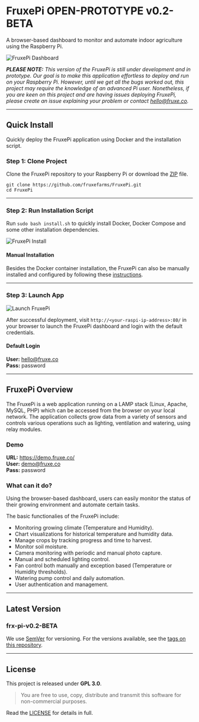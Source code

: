 # FruxePi OPEN-PROTOTYPE v0.2-BETA
A browser-based dashboard to monitor and automate indoor agriculture using the Raspberry Pi.

![FruxePi Dashboard](https://github.com/fruxefarms/FruxePi/blob/master/docs/img/screenshot-frame.png?raw=true)


***PLEASE NOTE:** This version of the FruxePi is still under development and in prototype. Our goal is to make this application effortless to deploy and run on your Raspberry Pi. However, until we get all the bugs worked out, this project may require the knowledge of an advanced Pi user. Nonetheless, if you are keen on this project and are having issues deploying FruxePi, please create an issue explaining your problem or contact <hello@fruxe.co>.*

---

## Quick Install
Quickly deploy the FruxePi application using Docker and the installation script. 

### Step 1: Clone Project
Clone the FruxePi repository to your Raspberry Pi or download the [ZIP](https://github.com/fruxefarms/FruxePi/archive/master.zip) file.

```
git clone https://github.com/fruxefarms/FruxePi.git
cd FruxePi
```
---

### Step 2: Run Installation Script

Run `sudo bash install.sh` to quickly install Docker, Docker Compose and some other installation dependencies.

![FruxePi Install](https://github.com/fruxefarms/FruxePi/blob/master/docs/img/fruxepi_install.gif?raw=true)


#### Manual Installation
Besides the Docker container installation, the FruxePi can also be manually installed and configured by following these [instructions](https://docs.fruxe.co/#/install?id=manual-installation).

---

### Step 3: Launch App
![Launch FruxePi](https://github.com/fruxefarms/FruxePi/blob/master//docs/img/fruxepi_login.gif)

After successful deployment, visit `http://<your-raspi-ip-address>:80/` in your browser to launch the FruxePi dashboard and login with the default credentials.

#### Default Login
**User:** hello@fruxe.co 
<br/>**Pass:** password 


---

## FruxePi Overview

The FruxePi is a web application running on a LAMP stack (Linux, Apache, MySQL, PHP) which can be accessed from the browser on your local network. The application collects grow data from a variety of sensors and controls various operations such as lighting, ventilation and watering, using relay modules.

### Demo
**URL:**  https://demo.fruxe.co/
</br>**User:**  demo@fruxe.co
</br>**Pass:**  password


### What can it do?

Using the browser-based dashboard, users can easily monitor the status of their growing environment and automate certain tasks. 

The basic functionalies of the FruxePi include:

- Monitoring growing climate (Temperature and Humidity).
- Chart visualizations for historical temperature and humidity data.
- Manage crops by tracking progress and time to harvest.
- Monitor soil moisture.
- Camera monitoring with periodic and manual photo capture.
- Manual and scheduled lighting control.
- Fan control both manually and exception based (Temperature or Humidity thresholds).
- Watering pump control and daily automation.
- User authentication and management.
---

## Latest Version 

### frx-pi-v0.2-BETA
We use [SemVer](http://semver.org/) for versioning. For the versions available, see the [tags on this repository](https://github.com/fruxefarms/FruxePi/tags). 

---

## License

This project is released under **GPL 3.0**. 
>You are free to use, copy, distribute and transmit this software for non-commercial purposes. 

Read the [LICENSE](https://github.com/fruxefarms/FruxePi/blob/master/LICENSE.md) for details in full.
